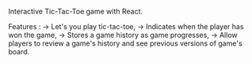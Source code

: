 Interactive Tic-Tac-Toe game with React.

Features :
  -> Let's you play tic-tac-toe,
  -> Indicates when the player has won the game,
  -> Stores a game history as game progresses,
  -> Allow players to review a game's history and see previous versions of game's board.
